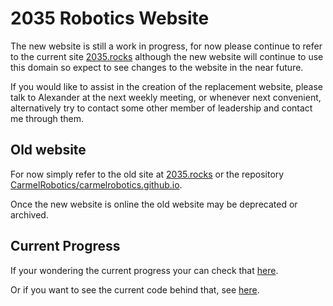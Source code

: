# 2035 Robotics Website
The new website is still a work in progress, for now please continue to refer to the current site [2035.rocks](https://2035.rocks) although the new website will continue to use this domain so expect to see changes to the website in the near future.

If you would like to assist in the creation of the replacement website, please talk to Alexander at the next weekly meeting, or whenever next convenient, alternatively try to contact some other member of leadership and contact me through them.

## Old website
For now simply refer to the old site at [2035.rocks](https://2035.rocks) or the repository [CarmelRobotics/carmelrobotics.github.io](https://github.com/CarmelRobotics/carmelrobotics.github.io).

Once the new website is online the old website may be deprecated or archived. 

## Current Progress

If your wondering the current progress your can check that [here](https://2035-website-redesign.mrshoeshoe66.repl.co/).

Or if you want to see the current code behind that, see [here](https://replit.com/@MrShoeShoe66/2035-website-redesign?v=1).
